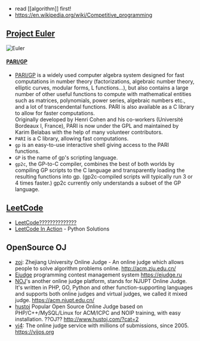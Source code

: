 - read [[algorithm]] first!
- https://en.wikipedia.org/wiki/Competitive_programming



## [Project Euler](https://projecteuler.net/) 
![Euler](https://projecteuler.net/images/euler_portrait.png "Watching you!")
#### [PARI/GP](https://en.wikipedia.org/wiki/PARI/GP) 
- [PARI/GP](https://pari.math.u-bordeaux.fr/) is a widely used computer algebra system designed for fast computations in number theory (factorizations, algebraic number theory, elliptic curves, modular forms, L functions...), but also contains a large number of other useful functions to compute with mathematical entities such as matrices, polynomials, power series, algebraic numbers etc., and a lot of transcendental functions. PARI is also available as a C library to allow for faster computations.  
Originally developed by Henri Cohen and his co-workers (Université Bordeaux I, France), PARI is now under the GPL and maintained by Karim Belabas with the help of many volunteer contributors.
- `PARI` is a C library, allowing fast computations.
- `gp` is an easy-to-use interactive shell giving access to the PARI functions.
- `GP` is the name of gp's scripting language.
- `gp2c`, the GP-to-C compiler, combines the best of both worlds by compiling GP scripts to the C language and transparently loading the resulting functions into gp. (gp2c-compiled scripts will typically run 3 or 4 times faster.) gp2c currently only understands a subset of the GP language.



## [LeetCode](https://leetcode.com)
- [LeetCode??????????????](https://zhuanlan.zhihu.com/p/104983442)
- [LeetCode In Action](https://github.com/algorhythms/LeetCode) - Python Solutions



## OpenSource OJ
- [zoj](https://github.com/licheng/zoj): Zhejiang University Online Judge - An online judge which allows people to solve algorithm problems online. http://acm.zju.edu.cn/
- [Ejudge](https://github.com/blackav/ejudge) programming contest management system https://ejudge.ru
- [NOJ](https://github.com/ZsgsDesign/NOJ)'s another online judge platform, stands for NJUPT Online Judge. It's written in PHP, GO, Python and other function-supporting languages and supports both online judges and virtual judges, we called it mixed judge. https://acm.njupt.edu.cn/
- [hustoj](https://github.com/zhblue/hustoj) Popular Open Source Online Judge based on PHP/C++/MySQL/Linux for ACM/ICPC and NOIP training, with easy installation. ??OJ?? http://www.hustoj.com/?cat=2
- [vj4](https://github.com/vijos/vj4): The online judge service with millions of submissions, since 2005. https://vijos.org

